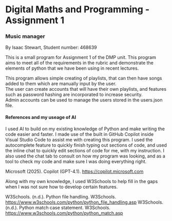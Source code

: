 # Digital Maths and Programming - Assignment 1 
### Music manager
By Isaac Stewart, Student number: 468639

This is a small program for Assignment 1 of the DMP unit. This program aims to meet all of the requirements in the rubric and demonstrate the elements of python that we have been using in recent lectures.  

This program allows simple creating of playlists, that can then have songs added to them which are manually input by the user.  
The user can create accounts that will have their own playlists, and features such as password hashing are incorporated to increase security.  
Admin accounts can be used to manage the users stored in the users.json file. 

#### References and my useage of AI

I used AI to build on my existing knowledge of Python and make writing the code easier and faster. 
I made use of the built in GitHub Copilot inside Visual Studio Code to assist me with creating this program. I used the autocomplete feature to quickly finish typing out sections of code, and used the inline chat to quickly edit sections of code for me, with my instruction. I also used the chat tab to consult on how my program was looking, and as a tool to check my code and make sure I was doing everything right. 

Microsoft (2025). Copilot (GPT-4.1). https://copilot.microsoft.com

Along with my own knowledge, I used W3Schools to help fill in the gaps when I was not sure how to develop certain features.

W3Schools. (n.d.). Python file handling. W3Schools. https://www.w3schools.com/python/python_file_handling.asp
W3Schools. (n.d.). Python match case statement. W3Schools. https://www.w3schools.com/python/python_match.asp
